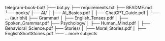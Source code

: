 telegram-book-bot/
├── bot.py
├── requirements.txt
├── README.md
└── books/
    ├── AI/
    │   ├── AI_Basics.pdf
    │   ├── ChatGPT_Guide.pdf
    │   └── ... (aur bhi)
    ├── Grammar/
    │   ├── English_Tenses.pdf
    │   ├── Spoken_Grammar.pdf
    ├── Psychology/
    │   ├── Human_Mind.pdf
    │   ├── Behavioral_Science.pdf
    ├── Stories/
    │   ├── Moral_Stories.pdf
    │   ├── EnglishShortStories.pdf
    └── ...more subjects
